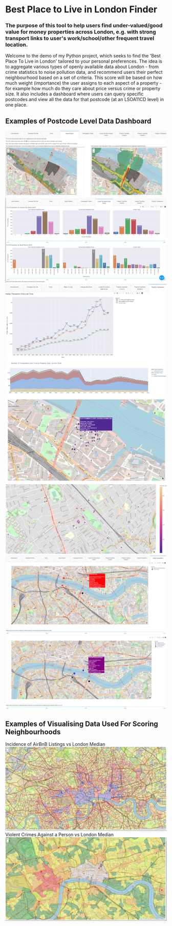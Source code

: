 # Best Place to Live in London Finder
### The purpose of this tool to help users find under-valued/good value for money properties across London, e.g. with strong transport links to user's work/school/other frequent travel location.

Welcome to the demo of my Python project, which seeks to find the 'Best Place To Live in London' tailored to your personal preferences.
The idea is to aggregate various types of openly available data about London - from crime statistics to noise pollution data, and recommend users their perfect neighbourhood based on a set of criteria.
This score will be based on how much weight (importance) the user assigns to each aspect of a property - for example how much do they care about price versus crime or property size.
It also includes a dashboard where users can query specific postcodes and view all the data for that postcode (at an LSOA11CD level) in one place.

Examples of Postcode Level Data Dashboard
------------------
![Noise Pollution](https://github.com/MochiYoshi/BPTLIL_public_demo/blob/main/noise%20pollution.PNG?raw=true)
![Council Tax Band and Build Period](https://github.com/MochiYoshi/BPTLIL_public_demo/blob/main/coucnil%20tax%20band%20and%20build%20period.png?raw=true)
![Historical Transaction Prices](https://github.com/MochiYoshi/BPTLIL_public_demo/blob/main/historical%20price.PNG?raw=true)
![Transaction Counts by Property Type](https://github.com/MochiYoshi/BPTLIL_public_demo/blob/main/transaction%20count%20by%20property%20type.PNG?raw=true)
![Individual Property Transactions Scatter](https://github.com/MochiYoshi/BPTLIL_public_demo/blob/main/Price%20paid%20example%201.png?raw=true)
![Price per square foot](https://github.com/MochiYoshi/BPTLIL_public_demo/blob/main/price%20per%20square%20foot%20example.jpg?raw=true)
![Nearby Bus Plot](https://github.com/MochiYoshi/BPTLIL_public_demo/blob/main/bus_stops_600m_radius_new.png?raw=true)
![Nearby Other Transportation Plot](https://github.com/MochiYoshi/BPTLIL_public_demo/blob/main/transport_stops_600m_radius_new.png?raw=true)

Examples of Visualising Data Used For Scoring Neighbourhoods
--------------------
Incidence of AirBnB Listings vs London Median
![Incidence of AirBnB properties](https://github.com/MochiYoshi/BPTLIL_public_demo/blob/main/airbnb%20incidence%20ratio%20vs%20london%20median.png?raw=true)
Violent Crimes Against a Person vs London Median
![Violence against persons](https://github.com/MochiYoshi/BPTLIL_public_demo/blob/main/Violence%20against%20person%20crime%20ratio%20vs%20london%20median.png?raw=true)


